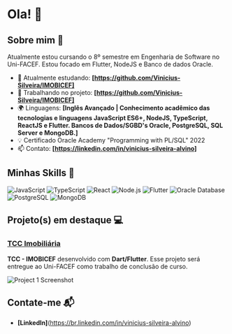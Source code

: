 # Ola! 👋

## Sobre mim 🚀

Atualmente estou cursando o 8º semestre em Engenharia de Software no Uni-FACEF. Estou focado em Flutter, NodeJS e Banco de dados Oracle.

- 🌱 Atualmente estudando: **[https://github.com/Vinicius-Silveira/IMOBICEF]**
- 🔭 Trabalhando no projeto: **[https://github.com/Vinicius-Silveira/IMOBICEF]**
- 🌍 Linguagens: **[Inglês Avançado | Conhecimento acadêmico das tecnologias e linguagens JavaScript ES6+, NodeJS, TypeScript, ReactJS e Flutter. Bancos de Dados/SGBD's Oracle, PostgreSQL, SQL Server e MongoDB.]**
- :bulb: Certificado Oracle Academy "Programming with PL/SQL" 2022
- 📫 Contato: **[https://linkedin.com/in/vinicius-silveira-alvino]**

## Minhas Skills 🧠

![JavaScript](https://img.shields.io/badge/-JavaScript-F7DF1E?style=flat-square&logo=javascript&logoColor=black)
![TypeScript](https://img.shields.io/badge/-TypeScript-1e36f7?style=flat-square&logo=javascript&logoColor=black)
![React](https://img.shields.io/badge/-React-61DAFB?style=flat-square&logo=react&logoColor=black)
![Node.js](https://img.shields.io/badge/-Node.js-339933?style=flat-square&logo=node.js&logoColor=white)
![Flutter](https://img.shields.io/badge/Flutter-02569B?style=flat-square&logo=flutter&logoColor=white)
![Oracle Database](https://img.shields.io/badge/Oracle_Database-F80000?style=flat-square&logo=oracle&logoColor=white)
![PostgreSQL](https://img.shields.io/badge/PostgreSQL-4169E1?style=flat-square&logo=postgresql&logoColor=white)
![MongoDB](https://img.shields.io/badge/MongoDB-47A248?style=flat-square&logo=mongodb&logoColor=white)

## Projeto(s) em destaque 💻

### [TCC Imobiliária](https://github.com/Vinicius-Silveira/bkp-app-imobiliaria)
**TCC - IMOBICEF** desenvolvido com **Dart/Flutter**. Esse projeto será entregue ao Uni-FACEF como trabalho de conclusão de curso.

![Project 1 Screenshot](https://github.com/user-attachments/assets/1cead16c-d9a2-469e-8e11-7f1dce2dd5a6)


## Contate-me 📬

- **[LinkedIn]**(https://br.linkedin.com/in/vinicius-silveira-alvino)
